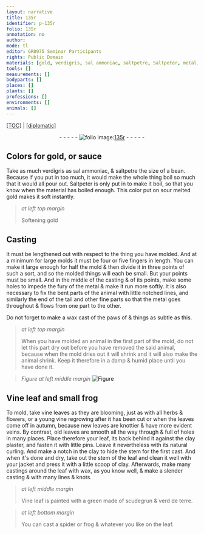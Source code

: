 ```yaml
---
layout: narrative
title: 135r
identifier: p-135r
folio: 135r
annotation: no
author:
mode: tl
editor: GR8975 Seminar Participants
rights: Public Domain
materials: [gold, verdigris, sal ammoniac, saltpetre, Saltpeter, metal, Vine leaf, frog, vine leaves, herbs, flowers, vine, leaves, leaf, clay plaster, wax, scudegrun, verd de terre]
tools: []
measurements: []
bodyparts: []
places: []
plants: []
professions: []
environments: []
animals: []
---
```


 <p><a href="{{ site.baseurl }}/translation/">[TOC]</a> | <a href="{{ site.baseurl }}/texts/p-135r_tc/" target="_blank">[diplomatic]</a></p><div class="folio" align="center">- - - - - <a href="http://gallica.bnf.fr/ark:/12148/btv1b10500001g/f275.item.r=" target="_blank"><img src="https://cu-mkp.github.io/2017-workshop-edition/assets/photo-icon.png" alt="folio image: " style="display:inline-block; margin-bottom:-3px;"/>135r</a> - - - - - </div>  
  

## Colors for <span class="m">gold</span>, or sauce

 
 Take as much <span class="m">verdigris</span> as <span class="m">sal ammoniac</span>, & <span class="m">saltpetre</span> the size of a bean. Because if you put in too much, it would make the whole thing boil so much that it would all pour out. <span class="m">Saltpeter</span> is only put in to make it boil, so that you know when the material has boiled enough. This color put on sour melted <span class="m">gold</span> makes it soft instantly.
 
> *at left top margin*
> 
> 
> Softening <span class="m">gold</span>
 
 
  

## Casting

 
 It must be lengthened out with respect to the thing you have molded. And at a minimum for large molds it must be four or five fingers in length. You can make it large enough for half the mold & then divide it in three points of such a sort, and so the molded things will <span class="x">each</span> be small. But your points must be small. And in the middle of the casting & of its points, make some holes to impede the fury of the <span class="m">metal</span> & make it run more softly. It is also necessary to fix the bent parts of the animal with little notched lines, and similarly the end of the tail and other fine parts so that the <span class="m">metal</span> goes throughout & flows from one part to the other.
 
 Do not forget to make a wax cast of the paws of <span class="ill"></span> & things as subtle as this.
 
> *at left top margin*
> 
> 
>   When you have molded an animal in the first part of the mold, do not let this part dry out before you have removed the said animal, because when the mold dries out it will shrink and it will also make the animal shrink. Keep it therefore in a damp & humid place until you have done it.
 
> *Figure*
> *at left middle margin*
> <a href="https://drive.google.com/open?id=0B9-oNrvWdlO5U3BqOGxwTHNPeVk" target="_blank"><img src="https://cu-mkp.github.io/GR8975-edition/assets/photo-icon.png" alt="Figure" style="display:inline-block; margin-bottom:-3px;"/></a>
 
 
  

## <span class="m">Vine leaf</span> and small <span class="m">frog</span>

 
 To mold, take <span class="m">vine leaves</span> as they are blooming, just as with all <span class="m">herbs</span> & <span class="m">flowers</span>, or a young <span class="m">vine</span> regrowing after it has been cut or when the leaves come off in autumn, because new <span class="m">leaves</span> are knottier & have more evident veins. By contrast, old <span class="m">leaves</span> are smooth all the way through & full of holes in many places. Place therefore your <span class="m">leaf</span>, its back behind it against the <span class="m">clay plaster</span>, and fasten it with little pins. Leave it nevertheless with its natural curling. And make a notch in the clay to hide the stem for the first cast. And when it's done and dry, take out the stem of the <span class="m">leaf</span> and clean it well with your jacket and press it with a little scoop of clay. Afterwards, make many castings around the <span class="m">leaf</span> with <span class="m">wax</span>, as you know well, & make a slender casting & with many lines & knots.
 
> *at left middle margin*
> 
> 
>   Vine <span class="m">leaf</span> is painted with a green made of <span class="m">scudegrun</span> & <span class="m">verd de terre</span>.
 
> *at left bottom margin*
> 
> 
>   You can cast a spider or frog & whatever you like on the leaf.
 
 